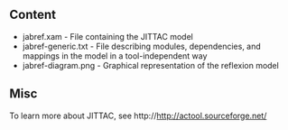 ## Content
* jabref.xam - File containing the JITTAC model
* jabref-generic.txt - File describing modules, dependencies, and mappings in the model in a tool-independent way
* jabref-diagram.png - Graphical representation of the reflexion model

## Misc
To learn more about JITTAC, see http://http://actool.sourceforge.net/
